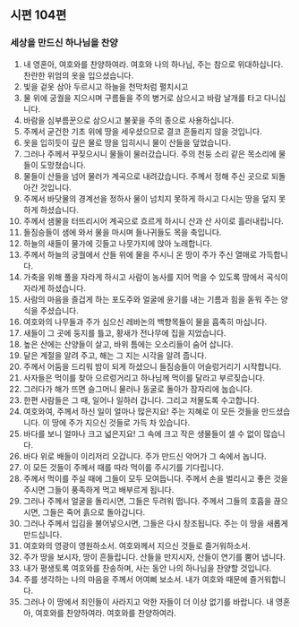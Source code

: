 ## 시편 104편

### 세상을 만드신 하나님을 찬양

1. 내 영혼아, 여호와를 찬양하여라. 여호와 나의 하나님, 주는 참으로 위대하십니다. 찬란한 위엄의 옷을 입으셨습니다.
2. 빛을 겉옷 삼아 두르시고 하늘을 천막처럼 펼치시고
3. 물 위에 궁궐을 지으시며 구름들을 주의 병거로 삼으시고 바람 날개를 타고 다니십니다.
4. 바람을 심부름꾼으로 삼으시고 불꽃을 주의 종으로 사용하십니다.
5. 주께서 굳건한 기초 위에 땅을 세우셨으므로 결코 흔들리지 않을 것입니다.
6. 옷을 입히듯이 깊은 물로 땅을 입히시니 물이 산들을 덮었습니다.
7. 그러나 주께서 꾸짖으시니 물들이 물러갔습니다. 주의 천둥 소리 같은 목소리에 물들이 도망쳤습니다.
8. 물들이 산들을 넘어 물러가 계곡으로 내려갔습니다. 주께서 정해 주신 곳으로 되돌아간 것입니다.
9. 주께서 바닷물의 경계선을 정하사 물이 넘치지 못하게 하시고 다시는 땅을 덮지 못하게 하셨습니다.
10. 주께서 샘물을 터뜨리시어 계곡으로 흐르게 하시니 산과 산 사이로 흘러내립니다.
11. 들짐승들이 샘에 와서 물을 마시며 들나귀들도 목을 축입니다.
12. 하늘의 새들이 물가에 깃들고 나뭇가지에 앉아 노래합니다.
13. 주께서 하늘의 궁궐에서 산들 위에 물을 주시니 온 땅이 주가 주신 열매로 가득합니다.
14. 가축을 위해 풀을 자라게 하시고 사람이 농사를 지어 먹을 수 있도록 땅에서 곡식이 자라게 하셨습니다.
15. 사람의 마음을 즐겁게 하는 포도주와 얼굴에 윤기를 내는 기름과 힘을 돋워 주는 양식을 주셨습니다.
16. 여호와의 나무들과 주가 심으신 레바논의 백향목들이 물을 흡족히 마십니다.
17. 새들이 그 곳에 둥지를 틀고, 황새가 전나무에 집을 지었습니다.
18. 높은 산에는 산양들이 살고, 바위 틈에는 오소리들이 숨어 삽니다.
19. 달은 계절을 알려 주고, 해는 그 지는 시각을 알려 줍니다.
20. 주께서 어둠을 드리워 밤이 되게 하셨으니 들짐승들이 어슬렁거리기 시작합니다.
21. 사자들은 먹이를 찾아 으르렁거리고 하나님께 먹이를 달라고 부르짖습니다.
22. 그러다가 해가 뜨면 슬그머니 물러나 동굴로 돌아가 잠자리에 눕습니다.
23. 한편 사람들은 그 때, 일어나 일하러 갑니다. 그리고 저물도록 수고합니다.
24. 여호와여, 주께서 하신 일이 얼마나 많은지요! 주는 지혜로 이 모든 것들을 만드셨습니다. 이 땅에 주가 지으신 것들로 가득 차 있습니다.
25. 바다를 보니 얼마나 크고 넓은지요! 그 속에 크고 작은 생물들이 셀 수 없이 많습니다.
26. 바다 위로 배들이 이리저리 오갑니다. 주가 만드신 악어가 그 속에서 놉니다.
27. 이 모든 것들이 주께서 때를 따라 먹이를 주시기를 기다립니다.
28. 주께서 먹이를 주실 때에 그들이 모두 모여듭니다. 주께서 손을 벌리시고 좋은 것을 주시면 그들이 풍족하게 먹고 배부르게 됩니다.
29. 그러나 주께서 얼굴을 돌리시면, 그들은 두려워 떱니다. 주께서 그들의 호흡을 끊으시면, 그들은 죽어 흙으로 돌아갑니다.
30. 그러나 주께서 입김을 불어넣으시면, 그들은 다시 창조됩니다. 주는 이 땅을 새롭게 만드십니다.
31. 여호와의 영광이 영원하소서. 여호와께서 지으신 것들로 즐거워하소서.
32. 주가 땅을 보시자, 땅이 흔들립니다. 산들을 만지시자, 산들이 연기를 뿜어 냅니다.
33. 내가 평생토록 여호와를 찬송하며, 사는 동안 나의 하나님을 찬양할 것입니다.
34. 주를 생각하는 나의 마음을 주께서 어여삐 보소서. 내가 여호와 때문에 즐거워합니다.
35. 그러나 이 땅에서 죄인들이 사라지고 악한 자들이 더 이상 없기를 바랍니다. 내 영혼아, 여호와를 찬양하여라. 여호와를 찬양하여라.
